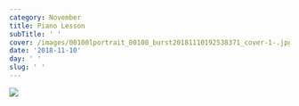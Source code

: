 ```yaml
---
category: November
title: Piano Lesson
subTitle: ' '
cover: /images/00100lportrait_00100_burst20181110192538371_cover-1-.jpg
date: '2018-11-10'
day: ' '
slug: ' '
---
```

![](/images/00100lportrait_00100_burst20181110192538371_cover-1-.jpg)
